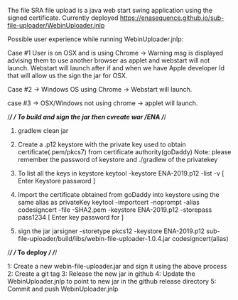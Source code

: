 The file SRA file upload is a java web start swing application using the signed certificate.
Currently deployed https://enasequence.github.io/sub-file-uploader/WebinUploader.jnlp

Possible user experience while running WebinUploader.jnlp:

Case #1 User is on OSX and is using Chrome -> Warning msg is displayed advising them to use another browser as applet and webstart will not launch. Webstart will launch after if and when we have Apple developer Id that will allow us the sign the jar for OSX.

Case #2 -> Windows OS using Chrome -> Webstart will launch.

case #3 -> OSX/Windows not using chrome -> applet will launch.

/**********************************************/
/* To build and sign the jar then cvreate war */ENA
/**********************************************/
1. gradlew clean jar
2. Create a .p12 keystore with the private key used to obtain certificate(.pem/pkcs7) from certificate authority(goDaddy)
   Note: please remember the password of keystore and ./gradlew of the privatekey
3. To list all the keys in keystore
   keytool -keystore ENA-2019.p12 -list -v
   [ Enter Keystore password  ]
4. Import the certificate obtained from goDaddy into keystore using the same alias as privateKey
   keytool -importcert -noprompt -alias  codesigncert -file <something>-SHA2.pem -keystore ENA-2019.p12 -storepass pass1234
   [ Enter key password for <codesigncert> ]

5. sign the jar jarsigner -storetype pkcs12 -keystore ENA-2019.p12 sub-file-uploader/build/libs/webin-file-uploader-1.0.4.jar codesigncert(alias)

/*************/
/* To deploy */
/*************/

1: Create a new webin-file-uploader.jar and sign it using the above process
2: Create a git tag
3: Release the new jar in github
4: Update the WebinUploader.jnlp to point to new jar in the github release directory
5: Commit and push WebinUploader.jnlp 



